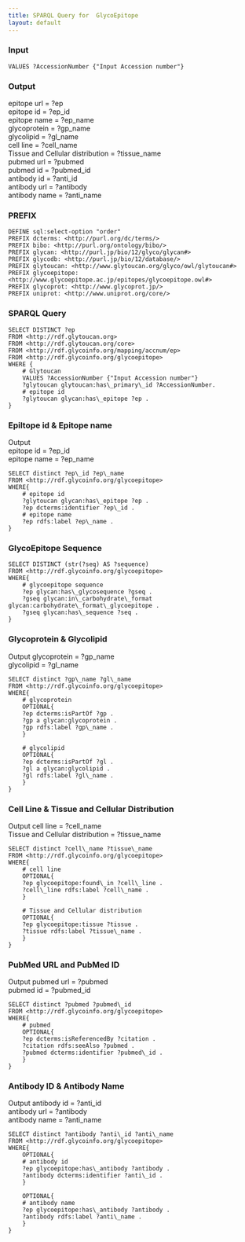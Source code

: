 ```yaml
---
title: SPARQL Query for  GlycoEpitope
layout: default
---
```


### Input
`VALUES ?AccessionNumber {"Input Accession number"}`


### Output
epitope url = ?ep  
epitope id = ?ep\_id  
epitope name = ?ep\_name   
glycoprotein = ?gp\_name   
glycolipid = ?gl\_name   
cell line = ?cell\_name   
Tissue and Cellular distribution = ?tissue\_name  
pubmed url = ?pubmed   
pubmed id = ?pubmed\_id  
antibody id = ?anti\_id   
antibody url = ?antibody   
antibody name = ?anti\_name  


### PREFIX  
```
DEFINE sql:select-option "order"
PREFIX dcterms: <http://purl.org/dc/terms/>
PREFIX bibo: <http://purl.org/ontology/bibo/>
PREFIX glycan: <http://purl.jp/bio/12/glyco/glycan#> 
PREFIX glycodb: <http://purl.jp/bio/12/database/>
PREFIX glytoucan: <http://www.glytoucan.org/glyco/owl/glytoucan#>
PREFIX glycoepitope: <http://www.glycoepitope.ac.jp/epitopes/glycoepitope.owl#>
PREFIX glycoprot: <http://www.glycoprot.jp/>
PREFIX uniprot: <http://www.uniprot.org/core/>
```


### SPARQL Query  
```
SELECT DISTINCT ?ep
FROM <http://rdf.glytoucan.org>
FROM <http://rdf.glytoucan.org/core>
FROM <http://rdf.glycoinfo.org/mapping/accnum/ep>
FROM <http://rdf.glycoinfo.org/glycoepitope>
WHERE {
	# Glytoucan
	VALUES ?AccessionNumber {"Input Accession number"}
	?glytoucan glytoucan:has\_primary\_id ?AccessionNumber.
	# epitope id
	?glytoucan glycan:has\_epitope ?ep .
}

```


### Epiltope id & Epitope name  
Output  
epitope id = ?ep\_id  
epitope name = ?ep\_name  

```
SELECT distinct ?ep\_id ?ep\_name 
FROM <http://rdf.glycoinfo.org/glycoepitope>
WHERE{
	# epitope id
	?glytoucan glycan:has\_epitope ?ep .
	?ep dcterms:identifier ?ep\_id .
	# epitope name
	?ep rdfs:label ?ep\_name .
}
```


### GlycoEpitope Sequence

```
SELECT DISTINCT (str(?seq) AS ?sequence)
FROM <http://rdf.glycoinfo.org/glycoepitope>
WHERE{
	# glycoepitope sequence
	?ep glycan:has\_glycosequence ?gseq .
	?gseq glycan:in\_carbohydrate\_format glycan:carbohydrate\_format\_glycoepitope .
	?gseq glycan:has\_sequence ?seq .
}
```


### Glycoprotein & Glycolipid
Output
glycoprotein = ?gp\_name   
glycolipid = ?gl\_name   

```
SELECT distinct ?gp\_name ?gl\_name
FROM <http://rdf.glycoinfo.org/glycoepitope>
WHERE{
	# glycoprotein
	OPTIONAL{
	?ep dcterms:isPartOf ?gp .
	?gp a glycan:glycoprotein .
	?gp rdfs:label ?gp\_name .
	}

	# glycolipid
	OPTIONAL{ 
	?ep dcterms:isPartOf ?gl .
	?gl a glycan:glycolipid .
    ?gl rdfs:label ?gl\_name .
	}
}
```

### Cell Line & Tissue and Cellular Distribution
Output
cell line = ?cell\_name   
Tissue and Cellular distribution = ?tissue\_name  
```
SELECT distinct ?cell\_name ?tissue\_name
FROM <http://rdf.glycoinfo.org/glycoepitope>
WHERE{
	# cell line
	OPTIONAL{
	?ep glycoepitope:found\_in ?cell\_line .
	?cell\_line rdfs:label ?cell\_name .
	}

	# Tissue and Cellular distribution 
	OPTIONAL{
	?ep glycoepitope:tissue ?tissue .
	?tissue rdfs:label ?tissue\_name .
	}
}
```

### PubMed URL and PubMed ID
Output
pubmed url = ?pubmed   
pubmed id = ?pubmed\_id  
```
SELECT distinct ?pubmed ?pubmed\_id
FROM <http://rdf.glycoinfo.org/glycoepitope>
WHERE{
	# pubmed
	OPTIONAL{
	?ep dcterms:isReferencedBy ?citation .
	?citation rdfs:seeAlso ?pubmed .
	?pubmed dcterms:identifier ?pubmed\_id .
	}
}
```

### Antibody ID & Antibody Name
Output
antibody id = ?anti\_id   
antibody url = ?antibody   
antibody name = ?anti\_name  
```
SELECT distinct ?antibody ?anti\_id ?anti\_name
FROM <http://rdf.glycoinfo.org/glycoepitope>
WHERE{
	OPTIONAL{
	# antibody id
	?ep glycoepitope:has\_antibody ?antibody .
	?antibody dcterms:identifier ?anti\_id .
	}

	OPTIONAL{
	# antibody name
	?ep glycoepitope:has\_antibody ?antibody .
	?antibody rdfs:label ?anti\_name .
	}
}
```
